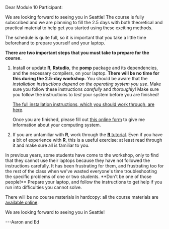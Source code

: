 Dear Module 10 Participant:

We are looking forward to seeing you in Seattle!
The course is fully subscribed and we are planning to fill the 2.5 days with both theoretical and practical material to help get you started using these exciting methods.

The schedule is quite full, so it is important that you take a little time beforehand to prepare yourself and your laptop.

**There are two important steps that you must take to prepare for the course.**

1. Install or update **R**, **Rstudio**, the **pomp** package and its dependencies, and the necessary compilers, on your laptop.
   **There will be no time for this during the 2.5-day workshop.**
   You should be aware that the *installation instructions depend on the operating system you use*.
   Make sure you follow these instructions *carefully* and *thoroughly*!
   Make sure you follow the instructions to *test* your system before you are finished!

	[The full installation instructions, which you should work through, are here](https://kingaa.github.io/sbied/prep/preparation.html).

	Once you are finished, please fill out [this online form](https://docs.google.com/forms/d/1mPYOdqjCS2V3E80uLww8IZxJIKuvnTmcaAcHJgQtO48) to give me information about your computing system.

2. If you are unfamiliar with **R**, work through the [**R** tutorial](https://kingaa.github.io/R_Tutorial/).
   Even if you have a bit of experience with **R**, this is a useful exercise: at least read through it and make sure all is familiar to you.

<div class="nb"> 
In previous years, some students have come to the workshop, only to find that they cannot use their laptops because they have not followed the instructions carefully.
It has been frustrating for them, and frustrating too for the rest of the class when we've wasted everyone's time troubleshooting the specific problems of one or two students.
**Don't be one of those people!**
Prepare your laptop, and follow the instructions to get help if you run into difficulties you cannot solve.
</div>

There will be no course materials in hardcopy: all the course materials are [available online](https://kingaa.github.io/sbied/).

We are looking forward to seeing you in Seattle!

---Aaron and Ed
